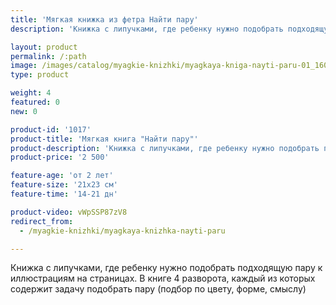 ```yaml
---
title: 'Мягкая книжка из фетра Найти пару'
description: 'Книжка с липучками, где ребенку нужно подобрать подходящую пару к иллюстрациям на страницах. В книге 4 разворота, каждый из которых содержит задачу подобрать пару (подбор по цвету, форме, смыслу)'

layout: product
permalink: /:path
image: /images/catalog/myagkie-knizhki/myagkaya-kniga-nayti-paru-01_1600w.jpg
type: product

weight: 4
featured: 0
new: 0

product-id: '1017'
product-title: 'Мягкая книга "Найти пару"'
product-description: 'Книжка с липучками, где ребенку нужно подобрать подходящую пару к иллюстрациям на страницах. В книге 4 разворота, каждый из которых содержит задачу подобрать пару (подбор по цвету, форме, смыслу)'
product-price: '2 500'

feature-age: 'от 2 лет'
feature-size: '21х23 см'
feature-time: '14-21 дн'

product-video: vWpSSP87zV8
redirect_from:
  - /myagkie-knizhki/myagkaya-knizhka-nayti-paru

---
```

Книжка с липучками, где ребенку нужно подобрать подходящую пару к иллюстрациям на страницах. В книге 4 разворота, каждый из которых содержит задачу подобрать пару (подбор по цвету, форме, смыслу) 